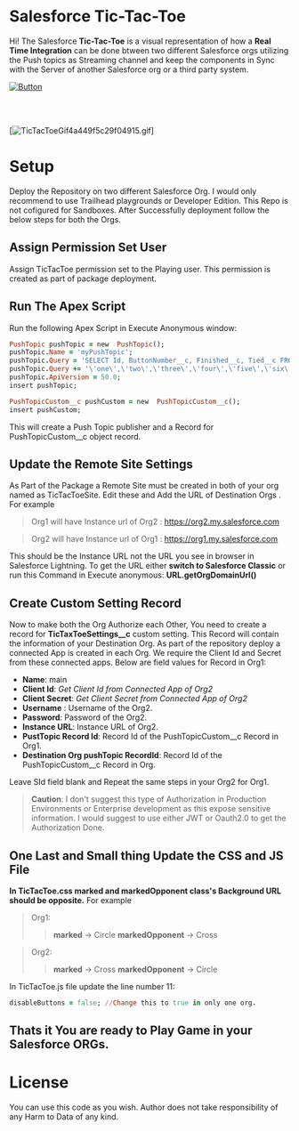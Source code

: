 # Salesforce Tic-Tac-Toe

Hi! The Salesforce **Tic-Tac-Toe** is a visual representation of how a **Real Time Integration** can be done btween two different Salesforce orgs utilizing the Push topics as Streaming channel and keep the components in Sync with the Server of another Salesforce org or a third party system.

[![Button](https://raw.githubusercontent.com/afawcett/githubsfdeploy/master/src/main/webapp/resources/img/deploy.png)](https://githubsfdeploy.herokuapp.com/app/githubdeploy/AyuSharma-dev/Salesforce-TicTacToe)

<br/><br/>

[![TicTacToeGif4a449f5c29f04915.gif](https://s6.gifyu.com/images/TicTacToeGif4a449f5c29f04915.gif)]
<br/>
# Setup

Deploy the Repository on two different Salesforce Org. I would only recommend to use Trailhead playgrounds or Developer Edition. This Repo is not cofigured for Sandboxes. After Successfully deployment follow the below steps for both the Orgs.

## Assign Permission Set User
Assign TicTacToe permission set to the Playing user. This permission is created as part of package deployment.

## Run The Apex Script

Run the following Apex Script  in Execute Anonymous window:

```ruby
PushTopic pushTopic = new  PushTopic();
pushTopic.Name = 'myPushTopic';
pushTopic.Query = 'SELECT Id, ButtonNumber__c, Finished__c, Tied__c FROM PushTopicCustom__c WHERE ButtonNumber__c IN (';
pushTopic.Query += '\'one\',\'two\',\'three\',\'four\',\'five\',\'six\',\'seven\',\'eight\',\'nine\',\'zero\')';
pushTopic.ApiVersion = 50.0;
insert pushTopic;

PushTopicCustom__c pushCustom = new  PushTopicCustom__c();
insert pushCustom;
```
This will create a Push Topic publisher and a Record for PushTopicCustom__c object record.

## Update the Remote Site Settings

As Part of the Package a Remote Site must be created in both of your org named as TicTacToeSite. Edit these and Add the URL of Destination Orgs . For example

>Org1 will have Instance url of Org2 : https://org2.my.salesforce.com

>Org2 will have Instance url of Org1 : https://org1.my.salesforce.com

This should be the Instance URL not the URL you see in browser in Salesforce Lightning. To get the URL either **switch to Salesforce Classic** or run this Command in Execute anonymous: **URL.getOrgDomainUrl()**


## Create Custom Setting Record

Now to make both the Org Authorize each Other, You need to create a record for **TicTaxToeSettings__c** custom setting. This Record will contain the information of your Destination Org. As part of the repository deploy a connected App is created in each Org. We require the Client Id and Secret from these connected apps. Below are field values for Record in Org1:

- **Name**: main
- **Client Id**: *Get Client Id from Connected App of Org2*
- **Client Secret**: *Get Client Secret from Connected App of Org2*
- **Username** : Username of the Org2.
- **Password**: Password of the Org2.
- **Instance URL**: Instance URL of Org2.
- **PustTopic Record Id**: Record Id of the PushTopicCustom__c  Record in Org1.
- **Destination Org pushTopic RecordId**: Record Id of the PushTopicCustom__c  Record in Org.

Leave SId field blank and Repeat the same steps in your Org2 for Org1.

>**Caution**: I don't suggest this type of Authorization in Production Environments or Enterprise development 	   as this expose sensitive information. I would suggest to use either JWT or Oauth2.0 to get the Authorization Done.

## One Last and Small thing Update the CSS and JS File

**In TicTacToe.css marked and markedOpponent class's Background URL should be opposite.**
For example
>Org1: 
>>**marked** -> Circle
>>**markedOpponent** -> Cross

>Org2: 
>>**marked** -> Cross
>>**markedOpponent** -> Circle

In TicTacToe.js file update the line number 11:
```ruby 
disableButtons = false; //Change this to true in only one org.
``` 

Thats it You are ready to Play Game in your Salesforce ORGs.
---


# License
You can use this code as you wish. Author does not take responsibility of any Harm to Data of any kind.